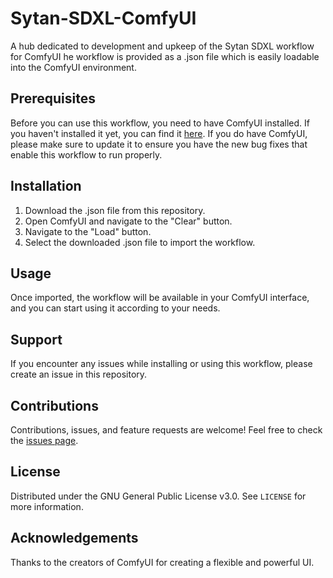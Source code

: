 # Sytan-SDXL-ComfyUI
A hub dedicated to development and upkeep of the Sytan SDXL workflow for ComfyUI
he workflow is provided as a .json file which is easily loadable into the ComfyUI environment.

## Prerequisites

Before you can use this workflow, you need to have ComfyUI installed. If you haven't installed it yet, you can find it [here](https://github.com/comfyanonymous/ComfyUI).
If you do have ComfyUI, please make sure to update it to ensure you have the new bug fixes that enable this workflow to run properly.

## Installation

1. Download the .json file from this repository.
2. Open ComfyUI and navigate to the "Clear" button.
3. Navigate to the "Load" button.
4. Select the downloaded .json file to import the workflow.

## Usage

Once imported, the workflow will be available in your ComfyUI interface, and you can start using it according to your needs.

## Support

If you encounter any issues while installing or using this workflow, please create an issue in this repository.

## Contributions

Contributions, issues, and feature requests are welcome! Feel free to check the [issues page](../../issues).

## License

Distributed under the GNU General Public License v3.0. See `LICENSE` for more information.

## Acknowledgements

Thanks to the creators of ComfyUI for creating a flexible and powerful UI.
